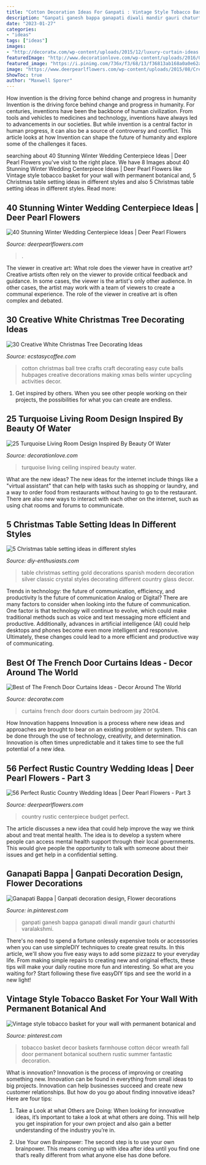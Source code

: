 ```yaml
---
title: "Cotton Decoration Ideas For Ganpati : Vintage Style Tobacco Basket For Your Wall With Permanent Botanical And"
description: "Ganpati ganesh bappa ganapati diwali mandir gauri chaturthi varalakshmi"
date: "2023-01-27"
categories:
- "ideas"
tags: ["ideas"]
images:
- "http://decoratw.com/wp-content/uploads/2015/12/luxury-curtain-ideas.jpg"
featuredImage: "http://www.decorationlove.com/wp-content/uploads/2016/09/Turquoise-Ceiling.jpg"
featured_image: "https://i.pinimg.com/736x/f3/68/13/f36813ab168a0a0e62a280ee10aadec7.jpg"
image: "https://www.deerpearlflowers.com/wp-content/uploads/2015/08/Creative-Winter-Wedding-Ideas.jpg"
ShowToc: true
author: "Maxwell Sporer"
---
```



How invention is the driving force behind change and progress in humanity
Invention is the driving force behind change and progress in humanity. For centuries, inventions have been the backbone of human civilization. From tools and vehicles to medicines and technology, inventions have always led to advancements in our societies. But while invention is a central factor in human progress, it can also be a source of controversy and conflict. This article looks at how Invention can shape the future of humanity and explore some of the challenges it faces.

	

		
searching about 40 Stunning Winter Wedding Centerpiece Ideas | Deer Pearl Flowers you've visit to the right place. We have 8 Images about 40 Stunning Winter Wedding Centerpiece Ideas | Deer Pearl Flowers like Vintage style tobacco basket for your wall with permanent botanical and, 5 Christmas table setting ideas in different styles and also 5 Christmas table setting ideas in different styles. Read more:
		
    
## 40 Stunning Winter Wedding Centerpiece Ideas | Deer Pearl Flowers

<img loading=lazy src="https://www.deerpearlflowers.com/wp-content/uploads/2015/08/Creative-Winter-Wedding-Ideas.jpg" onerror="this.onerror=null;this.src='https://tse3.mm.bing.net/th?id=OIP.OgNCox7DlvJFJRJxz1Gt7gHaJ6&amp;pid=15.1';" alt="40 Stunning Winter Wedding Centerpiece Ideas | Deer Pearl Flowers">

_Source: deerpearlflowers.com_

>. 

	

The viewer in creative art: What role does the viewer have in creative art?
Creative artists often rely on the viewer to provide critical feedback and guidance. In some cases, the viewer is the artist's only other audience. In other cases, the artist may work with a team of viewers to create a communal experience. The role of the viewer in creative art is often complex and debated.

    
## 30 Creative White Christmas Tree Decorating Ideas

<img loading=lazy src="https://i1.wp.com/www.ecstasycoffee.com/wp-content/uploads/2016/11/Cotton-Ball-Christmas-Tree.jpg?resize=600%2C800" onerror="this.onerror=null;this.src='https://tse2.mm.bing.net/th?id=OIP.wnrAIk0ECUbMRzO8T4C_LwHaJ4&amp;pid=15.1';" alt="30 Creative White Christmas Tree Decorating Ideas">

_Source: ecstasycoffee.com_

>cotton christmas ball tree crafts craft decorating easy cute balls hubpages creative decorations making xmas bells winter upcycling activities decor. 

	

1. Get inspired by others. When you see other people working on their projects, the possibilities for what you can create are endless.

    
## 25 Turquoise Living Room Design Inspired By Beauty Of Water

<img loading=lazy src="http://www.decorationlove.com/wp-content/uploads/2016/09/Turquoise-Ceiling.jpg" onerror="this.onerror=null;this.src='https://tse4.mm.bing.net/th?id=OIP.c8p3ByaOxM2J0Vvz4Q5z3gHaK5&amp;pid=15.1';" alt="25 Turquoise Living Room Design Inspired By Beauty Of Water">

_Source: decorationlove.com_

>turquoise living ceiling inspired beauty water. 

	

What are the new ideas?
The new ideas for the internet include things like a "virtual assistant" that can help with tasks such as shopping or laundry, and a way to order food from restaurants without having to go to the restaurant. There are also new ways to interact with each other on the internet, such as using chat rooms and forums to communicate.

    
## 5 Christmas Table Setting Ideas In Different Styles

<img loading=lazy src="http://www.diy-enthusiasts.com/wp-content/uploads/2014/11/christmas-table-setting-ideas-classic-style-decoration-porcelain-crystal-gold-plated-silver-cutlery.jpg" onerror="this.onerror=null;this.src='https://tse1.mm.bing.net/th?id=OIP.zkndTT6clazuzB8Iav6xOAHaJ3&amp;pid=15.1';" alt="5 Christmas table setting ideas in different styles">

_Source: diy-enthusiasts.com_

>table christmas setting gold decorations spanish modern decoration silver classic crystal styles decorating different country glass decor. 

	

Trends in technology: the future of communication, efficiency, and productivity
Is the future of communication Analog or Digital? 
There are many factors to consider when looking into the future of communication. One factor is that technology will continue to evolve, which could make traditional methods such as voice and text messaging more efficient and productive. Additionally, advances in artificial intelligence (AI) could help desktops and phones become even more intelligent and responsive. Ultimately, these changes could lead to a more efficient and productive way of communicating.

    
## Best Of The French Door Curtains Ideas - Decor Around The World

<img loading=lazy src="http://decoratw.com/wp-content/uploads/2015/12/luxury-curtain-ideas.jpg" onerror="this.onerror=null;this.src='https://tse3.mm.bing.net/th?id=OIP.CL3_cJXLJqiKXv1OPtLAygHaLI&amp;pid=15.1';" alt="Best of The French Door Curtains Ideas - Decor Around The World">

_Source: decoratw.com_

>curtains french door doors curtain bedroom jay 20t04. 

	

How Innovation happens
Innovation is a process where new ideas and approaches are brought to bear on an existing problem or system. This can be done through the use of technology, creativity, and determination. Innovation is often times unpredictable and it takes time to see the full potential of a new idea.

    
## 56 Perfect Rustic Country Wedding Ideas | Deer Pearl Flowers - Part 3

<img loading=lazy src="http://www.deerpearlflowers.com/wp-content/uploads/2015/06/Budget-Country-Wedding-Centerpiece-Ideas.jpg" onerror="this.onerror=null;this.src='https://tse1.mm.bing.net/th?id=OIP.tDCFfZZhmCtZiMpCqz6wZQHaK4&amp;pid=15.1';" alt="56 Perfect Rustic Country Wedding Ideas | Deer Pearl Flowers - Part 3">

_Source: deerpearlflowers.com_

>country rustic centerpiece budget perfect. 

	

The article discusses a new idea that could help improve the way we think about and treat mental health. The idea is to develop a system where people can access mental health support through their local governments. This would give people the opportunity to talk with someone about their issues and get help in a confidential setting.

    
## Ganapati Bappa | Ganpati Decoration Design, Flower Decorations

<img loading=lazy src="https://i.pinimg.com/736x/07/7f/4e/077f4ec2ede78d04338d6e71b17ed2e8.jpg" onerror="this.onerror=null;this.src='https://tse2.mm.bing.net/th?id=OIP.6T2mJ61meSD04EdeimVH9wHaKG&amp;pid=15.1';" alt="Ganapati Bappa | Ganpati decoration design, Flower decorations">

_Source: in.pinterest.com_

>ganpati ganesh bappa ganapati diwali mandir gauri chaturthi varalakshmi. 

	

There's no need to spend a fortune onlessly expensive tools or accessories when you can use simpleDIY techniques to create great results. In this article, we'll show you five easy ways to add some pizzazz to your everyday life. From making simple repairs to creating new and original effects, these tips will make your daily routine more fun and interesting. So what are you waiting for? Start following these five easyDIY tips and see the world in a new light!

    
## Vintage Style Tobacco Basket For Your Wall With Permanent Botanical And

<img loading=lazy src="https://i.pinimg.com/736x/f3/68/13/f36813ab168a0a0e62a280ee10aadec7.jpg" onerror="this.onerror=null;this.src='https://tse4.mm.bing.net/th?id=OIP.p-vesMKF_3ZVITgzPiel-wHaJ3&amp;pid=15.1';" alt="Vintage style tobacco basket for your wall with permanent botanical and">

_Source: pinterest.com_

>tobacco basket decor baskets farmhouse cotton décor wreath fall door permanent botanical southern rustic summer fantastic decoration. 

	

What is innovation?
Innovation is the process of improving or creating something new. Innovation can be found in everything from small ideas to big projects. Innovation can help businesses succeed and create new customer relationships. But how do you go about finding innovative ideas? Here are four tips:
1. Take a Look at what Others are Doing: When looking for innovative ideas, it’s important to take a look at what others are doing. This will help you get inspiration for your own project and also gain a better understanding of the industry you’re in.

2. Use Your own Brainpower: The second step is to use your own brainpower. This means coming up with idea after idea until you find one that’s really different from what anyone else has done before.


